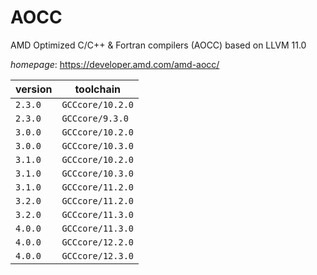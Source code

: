 # AOCC

AMD Optimized C/C++ & Fortran compilers (AOCC) based on LLVM 11.0

*homepage*: <https://developer.amd.com/amd-aocc/>

version | toolchain
--------|----------
``2.3.0`` | ``GCCcore/10.2.0``
``2.3.0`` | ``GCCcore/9.3.0``
``3.0.0`` | ``GCCcore/10.2.0``
``3.0.0`` | ``GCCcore/10.3.0``
``3.1.0`` | ``GCCcore/10.2.0``
``3.1.0`` | ``GCCcore/10.3.0``
``3.1.0`` | ``GCCcore/11.2.0``
``3.2.0`` | ``GCCcore/11.2.0``
``3.2.0`` | ``GCCcore/11.3.0``
``4.0.0`` | ``GCCcore/11.3.0``
``4.0.0`` | ``GCCcore/12.2.0``
``4.0.0`` | ``GCCcore/12.3.0``
